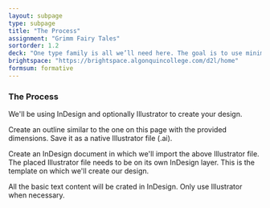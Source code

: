 ```yaml
---
layout: subpage
type: subpage
title: "The Process"
assignment: "Grimm Fairy Tales"
sortorder: 1.2
deck: "One type family is all we’ll need here. The goal is to use minimal instances of the family because we’ll make use of other tools to achieve hierarchy."
brightspace: "https://brightspace.algonquincollege.com/d2l/home"
formsum: formative
---
```

### The Process

We'll be using InDesign and optionally Illustrator to create your design.

Create an outline similar to the one on this page with the provided dimensions. Save it as a native Illustrator file (.ai).

Create an InDesign document in which we'll import the above Illustrator file. The placed Illustrator file needs to be on its own InDesign layer. This is the template on which we'll create our design.

All the basic text content will be crated in InDesign. Only use Illustrator when necessary.